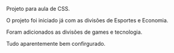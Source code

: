 Projeto para aula de CSS.

O projeto foi iniciado já com as divisões de Esportes e Economia.

Foram adicionados as divisões de games e tecnologia. 

Tudo aparentemente bem confirgurado. 

